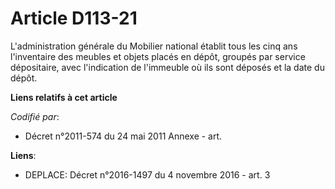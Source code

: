 # Article D113-21

L'administration générale du Mobilier national établit tous les cinq ans l'inventaire des meubles et objets placés en dépôt,
groupés par service dépositaire, avec l'indication de l'immeuble où ils sont déposés et la date du dépôt.

**Liens relatifs à cet article**

_Codifié par_:

  - Décret n°2011-574 du 24 mai 2011 Annexe - art.

**Liens**:

  - DEPLACE: Décret n°2016-1497 du 4 novembre 2016 - art. 3
